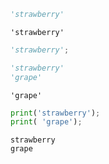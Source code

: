 

```python
'strawberry'
```




    'strawberry'




```python
'strawberry';
```


```python
'strawberry'
'grape'
```




    'grape'




```python
print('strawberry');
print( 'grape');
```

    strawberry
    grape



```python

```

